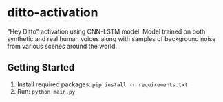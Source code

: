 # ditto-activation
"Hey Ditto" activation using CNN-LSTM model. Model trained on both synthetic and real human voices along with samples of background noise from various scenes around the world. 

## Getting Started
1. Install required packages: `pip install -r requirements.txt`
2. Run: `python main.py`